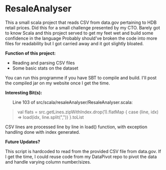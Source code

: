 # ResaleAnalyser
This a small scala project that reads CSV from data.gov pertaining to HDB retail prices. Did this for a small challenge presented by my CTO. Barely got to know Scala and this project served to get my feet wet and build some confidence in the language
Probably should've broken the code into more files for readability but I got carried away and it got slightly bloated.

<b>Function of this project:</b>
 - Reading and parsing CSV files
 - Some basic stats on the dataset

You can run this programme if you have SBT to compile and build. I'll post the compiled jar on my website once I get the time.

<b>Interesting Bit(s):</b>
<ul>Line 103 of src/scala/resaleAnalyser/ResaleAnalyser.scala:</ul>
<blockquote>val flats = src.getLines.zipWithIndex.drop(1).flatMap { case (line, idx) => load(idx, line.split(",")) }.toList</blockquote>

CSV lines are processed line by line in load() function, with exception handling done with index generated.

<b>Future Updates?</b>

This script is hardcoded to read from the provided CSV file from data.gov. If I get the time, I could reuse code from my DataPivot repo to pivot the data and handle varying column number/sizes.
